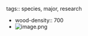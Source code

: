 tags:: species, major, research

- wood-density:: 700
- ![image.png](https://peach-geographical-bat-397.mypinata.cloud/ipfs/QmS1LLcnnmwSHokGXZBV5mCCE1gACgVtksJb52NzbwNoek)